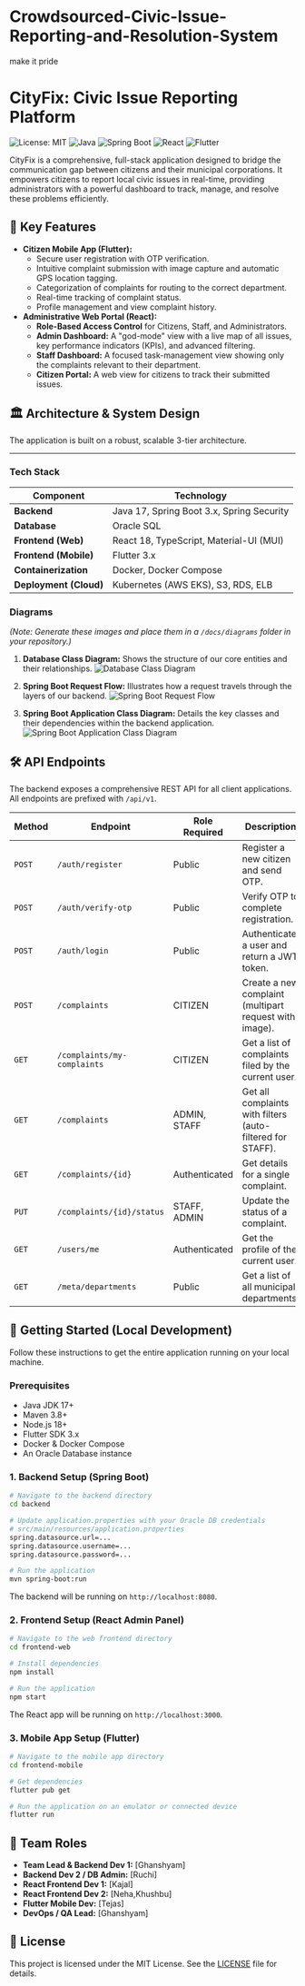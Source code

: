 # Crowdsourced-Civic-lssue-Reporting-and-Resolution-System
make it pride
# CityFix: Civic Issue Reporting Platform

![License: MIT](https://img.shields.io/badge/License-MIT-yellow.svg)
![Java](https://img.shields.io/badge/Java-17-blue)
![Spring Boot](https://img.shields.io/badge/Spring%20Boot-3.x-green)
![React](https://img.shields.io/badge/React-18-blueviolet)
![Flutter](https://img.shields.io/badge/Flutter-3.x-cyan)

CityFix is a comprehensive, full-stack application designed to bridge the communication gap between citizens and their municipal corporations. It empowers citizens to report local civic issues in real-time, providing administrators with a powerful dashboard to track, manage, and resolve these problems efficiently.

## 🚀 Key Features

* **Citizen Mobile App (Flutter):**
    * Secure user registration with OTP verification.
    * Intuitive complaint submission with image capture and automatic GPS location tagging.
    * Categorization of complaints for routing to the correct department.
    * Real-time tracking of complaint status.
    * Profile management and view complaint history.
* **Administrative Web Portal (React):**
    * **Role-Based Access Control** for Citizens, Staff, and Administrators.
    * **Admin Dashboard:** A "god-mode" view with a live map of all issues, key performance indicators (KPIs), and advanced filtering.
    * **Staff Dashboard:** A focused task-management view showing only the complaints relevant to their department.
    * **Citizen Portal:** A web view for citizens to track their submitted issues.

## 🏛️ Architecture & System Design

The application is built on a robust, scalable 3-tier architecture.

****

### Tech Stack

| Component              | Technology                                   |
| ---------------------- | -------------------------------------------- |
| **Backend** | Java 17, Spring Boot 3.x, Spring Security    |
| **Database** | Oracle SQL                                   |
| **Frontend (Web)** | React 18, TypeScript, Material-UI (MUI)      |
| **Frontend (Mobile)** | Flutter 3.x                                  |
| **Containerization** | Docker, Docker Compose                       |
| **Deployment (Cloud)** | Kubernetes (AWS EKS), S3, RDS, ELB           |

### Diagrams

*(Note: Generate these images and place them in a `/docs/diagrams` folder in your repository.)*

1.  **Database Class Diagram:** Shows the structure of our core entities and their relationships.
    ![Database Class Diagram](docs/diagrams/db-class-diagram.png)

2.  **Spring Boot Request Flow:** Illustrates how a request travels through the layers of our backend.
    ![Spring Boot Request Flow](docs/diagrams/request-flow-diagram.png)

3.  **Spring Boot Application Class Diagram:** Details the key classes and their dependencies within the backend application.
    ![Spring Boot Application Class Diagram](docs/diagrams/spring-boot-class-diagram.png)

## 🛠️ API Endpoints

The backend exposes a comprehensive REST API for all client applications. All endpoints are prefixed with `/api/v1`.

| Method | Endpoint                          | Role Required | Description                                                  |
| ------ | --------------------------------- | ------------- | ------------------------------------------------------------ |
| `POST` | `/auth/register`                  | Public        | Register a new citizen and send OTP.                         |
| `POST` | `/auth/verify-otp`                | Public        | Verify OTP to complete registration.                         |
| `POST` | `/auth/login`                     | Public        | Authenticate a user and return a JWT token.                  |
| `POST` | `/complaints`                     | CITIZEN       | Create a new complaint (multipart request with image).       |
| `GET`  | `/complaints/my-complaints`       | CITIZEN       | Get a list of complaints filed by the current user.          |
| `GET`  | `/complaints`                     | ADMIN, STAFF  | Get all complaints with filters (auto-filtered for STAFF).   |
| `GET`  | `/complaints/{id}`                | Authenticated | Get details for a single complaint.                          |
| `PUT`  | `/complaints/{id}/status`         | STAFF, ADMIN  | Update the status of a complaint.                            |
| `GET`  | `/users/me`                       | Authenticated | Get the profile of the current user.                         |
| `GET`  | `/meta/departments`               | Public        | Get a list of all municipal departments.                     |

## 🏁 Getting Started (Local Development)

Follow these instructions to get the entire application running on your local machine.

### Prerequisites

* Java JDK 17+
* Maven 3.8+
* Node.js 18+
* Flutter SDK 3.x
* Docker & Docker Compose
* An Oracle Database instance

### 1. Backend Setup (Spring Boot)

```bash
# Navigate to the backend directory
cd backend

# Update application.properties with your Oracle DB credentials
# src/main/resources/application.properties
spring.datasource.url=...
spring.datasource.username=...
spring.datasource.password=...

# Run the application
mvn spring-boot:run
```
The backend will be running on `http://localhost:8080`.

### 2. Frontend Setup (React Admin Panel)

```bash
# Navigate to the web frontend directory
cd frontend-web

# Install dependencies
npm install

# Run the application
npm start
```
The React app will be running on `http://localhost:3000`.

### 3. Mobile App Setup (Flutter)

```bash
# Navigate to the mobile app directory
cd frontend-mobile

# Get dependencies
flutter pub get

# Run the application on an emulator or connected device
flutter run
```

## 👥 Team Roles

* **Team Lead & Backend Dev 1:** [Ghanshyam]
* **Backend Dev 2 / DB Admin:** [Ruchi]
* **React Frontend Dev 1:** [Kajal]
* **React Frontend Dev 2:** [Neha,Khushbu]
* **Flutter Mobile Dev:** [Tejas]
* **DevOps / QA Lead:** [Ghanshyam]

## 📜 License

This project is licensed under the MIT License. See the [LICENSE](LICENSE) file for details.
